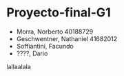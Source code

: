 # Proyecto-final-G1
- Morra, Norberto 40188729
- Geschwentner, Nathaniel 41682012
- Soffiantini, Facundo
- ????, Dario

lallaalala
